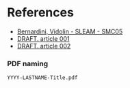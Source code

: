 # References

 - [Bernardini, Vidolin - SLEAM - SMC05](https://github.com/s-e-a-m/References/blob/master/SustainableLiveElectroAcousticMusic_Bernardini-Vidolin_SMC05-0.8-FINAL.pdf)
 - [DRAFT. article 001](https://github.com/s-e-a-m/References/blob/master/SEAM-draft-paper/LAC-20-SEAM-sent.pdf)
 - [DRAFT. article 002](https://github.com/s-e-a-m/References/blob/master/SEAM-draft-paper/SMCCIM_2020_paper_179-2.pdf)

### PDF naming

`YYYY-LASTNAME-Title.pdf`
